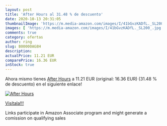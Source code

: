 ```yaml
---
layout: post
title: 'After Hours al 31.48 % de descuento'
date: 2020-10-13 20:31:05
thumbnailImage: 'https://m.media-amazon.com/images/I/41bGvzKADfL._SL200_.jpg'
images: [ 'https://m.media-amazon.com/images/I/41bGvzKADfL._SL200_.jpg' ]
comments: true
category: ofertas
author: ring
slug: B00000AG8H
description:
actualPrice: 11.21 EUR
comparePrice: 16.36 EUR
inStock: true
---
```


Ahora mismo tienes [After Hours](https://www.amazon.fr/dp/B00000AG8H/?tag=tolees0d-21) a 11.21 EUR (original: 16.36 EUR) (31.48 %  de descuento) en el siguiente enlace!

[![After Hours](https://m.media-amazon.com/images/I/41bGvzKADfL._SL200_.jpg)](https://www.amazon.fr/dp/B00000AG8H/?tag=tolees0d-21)

[Visítala!!!](https://www.amazon.fr/dp/B00000AG8H/?tag=tolees0d-21)

Links participate in Amazon Associate program and might generate a comission on qualifying sales
